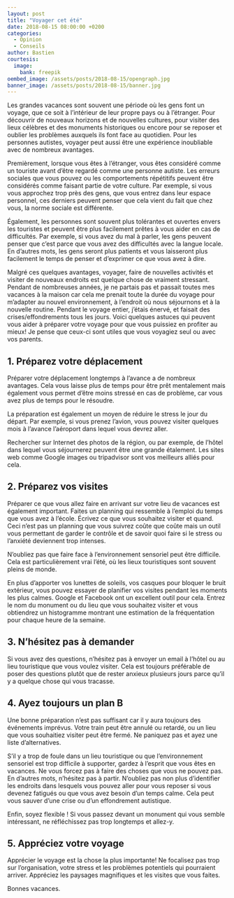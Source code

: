 ```yaml
---
layout: post
title: "Voyager cet été"
date: 2018-08-15 08:00:00 +0200
categories:
  - Opinion
  - Conseils
author: Bastien
courtesis:
  image:
    bank: freepik
oembed_image: /assets/posts/2018-08-15/opengraph.jpg
banner_image: /assets/posts/2018-08-15/banner.jpg
---
```


Les grandes vacances sont souvent une période où les gens font un voyage, que ce soit à l’intérieur de leur propre pays ou à l’étranger. Pour découvrir de nouveaux horizons et de nouvelles cultures, pour visiter des lieux célèbres et des monuments historiques ou encore pour se reposer et oublier les problèmes auxquels ils font face au quotidien. Pour les personnes autistes, voyager peut aussi être une expérience inoubliable avec de nombreux avantages. 

Premièrement, lorsque vous êtes à l’étranger, vous êtes considéré comme un touriste avant d’être regardé comme une personne autiste. Les erreurs sociales que vous pouvez ou les comportements répétitifs peuvent être considérés comme faisant partie de votre culture. Par exemple, si vous vous approchez trop près des gens, que vous entrez dans leur espace personnel, ces derniers peuvent penser que cela vient du fait que chez vous, la norme sociale est différente.


Également, les personnes sont souvent plus tolérantes et ouvertes envers les touristes et peuvent être plus facilement prêtes à vous aider en cas de difficultés. Par exemple, si vous avez du mal à parler, les gens peuvent penser que c’est parce que vous avez des difficultés avec la langue locale. En d’autres mots, les gens seront plus patients et vous laisseront plus facilement le temps de penser et d’exprimer ce que vous avez à dire.

Malgré ces quelques avantages, voyager, faire de nouvelles activités et visiter de nouveaux endroits est quelque chose de vraiment stressant. Pendant de nombreuses années, je ne partais pas et passait toutes mes vacances à la maison car cela me prenait toute la durée du voyage pour m’adapter au nouvel environnement, à l’endroit où nous séjournons et à la nouvelle routine. Pendant le voyage entier, j’étais énervé, et faisait des crises/effondrements tous les jours. Voici quelques astuces qui peuvent vous aider à préparer votre voyage pour que vous puissiez en profiter au mieux! Je pense que ceux-ci sont utiles que vous voyagiez seul ou avec vos parents.


## 1. Préparez votre déplacement

Préparer votre déplacement longtemps à l’avance a de nombreux avantages. Cela vous laisse plus de temps pour être prêt mentalement mais également vous permet d’être moins stressé en cas de problème, car vous avez plus de temps pour le résoudre.

La préparation est également un moyen de réduire le stress le jour du départ. Par exemple, si vous prenez l’avion, vous pouvez visiter quelques mois à l’avance l’aéroport dans lequel vous devrez aller.

Rechercher sur Internet des photos de la région, ou par exemple, de l’hôtel dans lequel vous séjournerez peuvent être une grande étalement. Les sites web comme Google images ou tripadvisor sont vos meilleurs alliés pour cela.


## 2. Préparez vos visites

Préparer ce que vous allez faire en arrivant sur votre lieu de vacances est également important. Faites un planning qui ressemble à l’emploi du temps que vous avez à l’école. Écrivez ce que vous souhaitez visiter et quand. Ceci n’est pas un planning que vous suivrez coûte que coûte mais un outil vous permettant de garder le contrôle et de savoir quoi faire si le stress ou l’anxiété deviennent trop intenses.

N’oubliez pas que faire face à l’environnement sensoriel peut être difficile. Cela est particulièrement vrai l’été, où les lieux touristiques sont souvent pleins de monde.

En plus d’apporter vos lunettes de soleils, vos casques pour bloquer le bruit extérieur, vous pouvez essayer de planifier vos visites pendant les moments les plus calmes. Google et Facebook ont un excellent outil pour cela. Entrez le nom du monument ou du lieu que vous souhaitez visiter et vous obtiendrez un histogramme montrant une estimation de la fréquentation pour chaque heure de la semaine.

## 3. N’hésitez pas à demander

Si vous avez des questions, n’hésitez pas à envoyer un email à l’hôtel ou au lieu touristique que vous voulez visiter. Cela est toujours préférable de poser des questions plutôt que de rester anxieux plusieurs jours parce qu’il y a quelque chose qui vous tracasse.

## 4. Ayez toujours un plan B

Une bonne préparation n’est pas suffisant car il y aura toujours des événements imprévus.
Votre train peut être annulé ou retardé, ou un lieu que vous souhaitiez visiter peut être fermé. Ne paniquez pas et ayez une liste d’alternatives.

S’il y a trop de foule dans un lieu touristique ou que l’environnement sensoriel est trop difficile à supporter, gardez à l’esprit que vous êtes en vacances. Ne vous forcez pas à faire des choses que vous ne pouvez pas. En d’autres mots, n’hésitez pas à partir.
N’oubliez pas non plus d’identifier les endroits dans lesquels vous pouvez aller pour vous reposer si vous devenez fatigués ou que vous avez besoin d’un temps calme. Cela peut vous sauver d’une crise ou d’un effondrement autistique.

Enfin, soyez flexible ! Si vous passez devant un monument qui vous semble intéressant, ne réfléchissez pas trop longtemps et allez-y.

## 5. Appréciez votre voyage

Apprécier le voyage est la chose la plus importante! Ne focalisez pas trop sur l’organisation, votre stress et les problèmes potentiels qui pourraient arriver. Appréciez les paysages magnifiques et les visites que vous faites.

Bonnes vacances.

